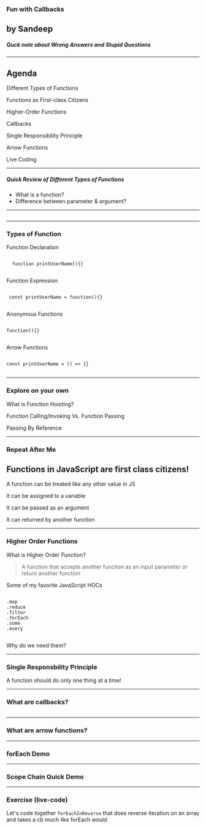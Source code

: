 
### Fun with Callbacks

by Sandeep
---

##### Quck note about Wrong Answers and Stupid Questions

---


## Agenda

Different Types of Functions <!-- .element: class="fragment" -->

Functions as First-class Citizens <!-- .element: class="fragment" -->

Higher-Order Functions <!-- .element: class="fragment" -->

Callbacks <!-- .element: class="fragment" -->

Single Responsibility Principle <!-- .element: class="fragment" -->

Arrow Functions <!-- .element: class="fragment" -->

Live Coding<!-- .element: class="fragment" -->

---

##### Quick Review of Different Types of Functions

- What is a function? 
- Difference between parameter & argument?

---

<img data-src="./argsvsparams.png">

---

### Types of Function

<section style="text-align: left;">

<span>
Function Declaration 
 <pre><code data-trim data-noescape>
  function printUserName(){}
  </code></pre></span> <!-- .element: class="fragment" -->

<span>
Function Expression
 <pre><code data-trim data-noescape>
 const printUserName = function(){}
  </code></pre>
</span> <!-- .element: class="fragment" -->


<span>
Anonymous Functions
 <pre><code data-trim data-noescape>
function(){}
  </code></pre>
</span> <!-- .element: class="fragment" -->

<span>
Arrow Functions
 <pre><code data-trim data-noescape>
const printUserName = () => {}
  </code></pre>
</span> <!-- .element: class="fragment" -->

</section>

---

### Explore on your own

What is Function Hoisting?

Function Calling/Invoking Vs. Function Passing

Passing By Reference


---

### Repeat After Me

## Functions in JavaScript are first class citizens!

A function can be treated like any other value in JS<!-- .element: class="fragment" -->

It can be assigned to a variable<!-- .element: class="fragment" -->

It can be passed as an argument<!-- .element: class="fragment" -->

It can returned by another function<!-- .element: class="fragment" -->


---

### Higher Order Functions

What is Higher Order Function?

> A function that accepts another function as an input parameter or return another function
<!-- .element: class="fragment" -->

<span>
Some of my favorite JavaScript HOCs
 <pre><code data-trim data-noescape>
.map
.reduce
.filter
.forEach
.some
.every
  </code></pre>
</span> <!-- .element: class="fragment" -->

Why do we need them? <!-- .element: class="fragment" -->

---

### Single Responsbility Principle

A function should do only one thing at a time! <!-- .element: class="fragment" -->

---


### What are callbacks? 

<img data-src="./callback.jpeg">

---

### What are arrow functions?

---

### forEach Demo

---

### Scope Chain Quick Demo

---

### Exercise (live-code)

Let's code together `forEachInReverse` that does reverse iteration on an array and takes a cb much like forEach would.